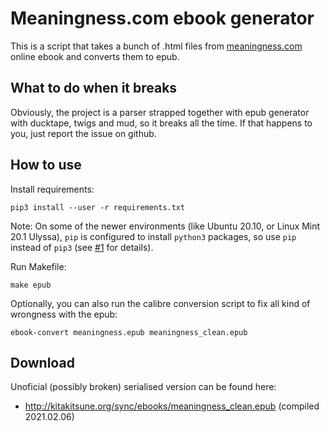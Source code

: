 # Meaningness.com ebook generator

This is a script that takes a bunch of .html files from [meaningness.com](https://meaningness.com/) online ebook and converts them to epub.

## What to do when it breaks

Obviously, the project is a parser strapped together with epub generator with ducktape, twigs and mud, so it breaks all the time. If that happens to you, just report the issue on github.

## How to use

Install requirements:

    pip3 install --user -r requirements.txt
    
Note: On some of the newer environments (like Ubuntu 20.10, or Linux Mint 20.1 Ulyssa), `pip` is configured to install `python3` packages, so use `pip` instead of `pip3` (see [#1](https://github.com/Bystroushaak/meaningness.com_epub_generator/issues/1) for details).

Run Makefile:

    make epub

Optionally, you can also run the calibre conversion script to fix all kind of wrongness with the epub:

    ebook-convert meaningness.epub meaningness_clean.epub

## Download

Unoficial (possibly broken) serialised version can be found here:

* http://kitakitsune.org/sync/ebooks/meaningness_clean.epub (compiled 2021.02.06)
